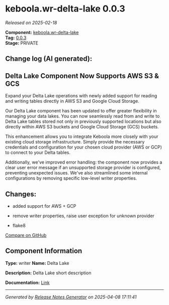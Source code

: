 #  keboola.wr-delta-lake 0.0.3

_Released on 2025-02-18_

**Component:** [keboola.wr-delta-lake](https://github.com/keboola/component-delta-lake)  
**Tag:** [0.0.3](https://github.com/keboola/component-delta-lake/releases/tag/0.0.3)  
**Stage:** PRIVATE


## Change log (AI generated):
## Delta Lake Component Now Supports AWS S3 & GCS
Expand your Delta Lake operations with newly added support for reading and writing tables directly in AWS S3 and Google Cloud Storage.

Our Delta Lake component has been updated to offer greater flexibility in managing your data lakes. You can now seamlessly read from and write to Delta Lake tables stored not only in previously supported locations but also directly within AWS S3 buckets and Google Cloud Storage (GCS) buckets.

This enhancement allows you to integrate Keboola more closely with your existing cloud storage infrastructure. Simply provide the necessary credentials and configuration for your chosen cloud provider (AWS or GCP) to connect to your Delta tables.

Additionally, we've improved error handling: the component now provides a clear user error message if an unsupported storage provider is configured, preventing unexpected issues. We've also streamlined some internal configurations by removing specific low-level writer properties.



## Changes:



- added support for AWS + GCP 




- remove writer properties, raise user exception for unknown provider 




- flake8 



[Compare on GitHub](https://github.com/keboola/component-delta-lake/compare/0.0.2...0.0.3)



## Component Information
**Type:** writer
**Name:** Delta Lake

**Description:** Delta Lake short description


**Documentation:** [Link](https://github.com/keboola/component-delta-lake.git/blob/master/README.md)



---
_Generated by [Release Notes Generator](https://github.com/keboola/release-notes-generator)
on 2025-04-08 17:11:41_